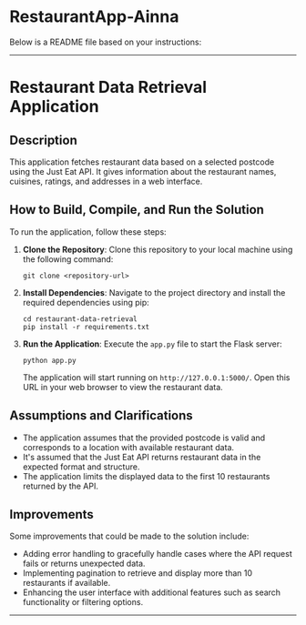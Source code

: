 # RestaurantApp-Ainna

Below is a README file based on your instructions:

---

# Restaurant Data Retrieval Application

## Description
This application fetches restaurant data based on a selected postcode using the Just Eat API. It gives information about the restaurant names, cuisines, ratings, and addresses in a web interface.

## How to Build, Compile, and Run the Solution
To run the application, follow these steps:

1. **Clone the Repository**: Clone this repository to your local machine using the following command:
   ```
   git clone <repository-url>
   ```

2. **Install Dependencies**: Navigate to the project directory and install the required dependencies using pip:
   ```
   cd restaurant-data-retrieval
   pip install -r requirements.txt
   ```

3. **Run the Application**: Execute the `app.py` file to start the Flask server:
   ```
   python app.py
   ```
   The application will start running on `http://127.0.0.1:5000/`. Open this URL in your web browser to view the restaurant data.

## Assumptions and Clarifications
- The application assumes that the provided postcode is valid and corresponds to a location with available restaurant data.
- It's assumed that the Just Eat API returns restaurant data in the expected format and structure.
- The application limits the displayed data to the first 10 restaurants returned by the API.

## Improvements
Some improvements that could be made to the solution include:
- Adding error handling to gracefully handle cases where the API request fails or returns unexpected data.
- Implementing pagination to retrieve and display more than 10 restaurants if available.
- Enhancing the user interface with additional features such as search functionality or filtering options.

---

